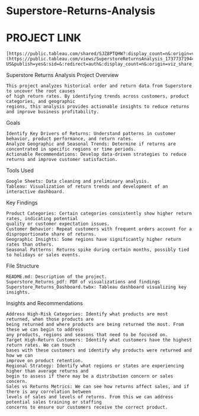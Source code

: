# Superstore-Returns-Analysis

# PROJECT LINK
    [https://public.tableau.com/shared/SJZ8PTQHW?:display_count=n&:origin=viz_share_link](https://public.tableau.com/views/SuperstoreReturnsAnalysis_17377371944480/SuperstoreReturns?:language=en-US&publish=yes&:sid=&:redirect=auth&:display_count=n&:origin=viz_share_link)

Superstore Returns Analysis Project Overview

    This project analyzes historical order and return data from Superstore to uncover the root causes 
    of high return rates. By identifying trends across customers, product categories, and geographic 
    regions, this analysis provides actionable insights to reduce returns and improve business profitability.

Goals

    Identify Key Drivers of Returns: Understand patterns in customer behavior, product performance, and return rates.
    Analyze Geographic and Seasonal Trends: Determine if returns are concentrated in specific regions or time periods.
    Actionable Recommendations: Develop data-driven strategies to reduce returns and improve customer satisfaction.

Tools Used

    Google Sheets: Data cleaning and preliminary analysis.
    Tableau: Visualization of return trends and development of an interactive dashboard.

Key Findings

    Product Categories: Certain categories consistently show higher return rates, indicating potential 
    quality or customer expectation issues.
    Customer Behavior: Repeat customers with frequent orders account for a disproportionate share of returns.
    Geographic Insights: Some regions have significantly higher return rates than others.
    Seasonal Patterns: Returns spike during certain months, possibly tied to holidays or sales events.

File Structure

    README.md: Description of the project.
    Superstore_Returns_pdf: PDF of visualizations and findings
    Superstore_Returns_Dashboard.twbx: Tableau dashboard visualizing key insights.

Insights and Recommendations

    Address High-Risk Categories: Identify what products are most returned, when those products are 
    being returned and where products are being returned the most. From these we can begin to address 
    any products, regions and seasons that need to be focused on.
    Target High-Return Customers: Identify what customers have the highest return rates. We can touch 
    bases with these customers and identify why products were returned and how we can 
    improve on product retention.
    Regional Strategy: Identify what regions or states are experiencing higher than average returns and 
    begin to assess if there may be a distribution concern or sales concern.
    Sales vs Returns Metrics: We can see how returns affect sales, and if there is any correlation between 
    levels of sales and levels of returns. From this we can address potential sales training or staffing 
    concerns to ensure our customers receive the correct product.
